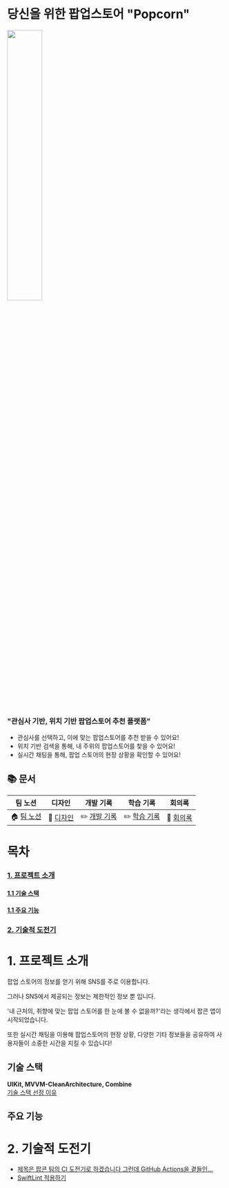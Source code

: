 # 당신을 위한 팝업스토어 "Popcorn"
<img src="https://github.com/user-attachments/assets/b3063ca0-93ac-4a28-b55d-8cbeff15ddd6" width=40%>

### "관심사 기반, 위치 기반 팝업스토어 추천 플랫폼"  
- 관심사를 선택하고, 이에 맞는 팝업스토어를 추천 받을 수 있어요!
- 위치 기반 검색을 통해, 내 주위의 팝업스토어를 찾을 수 있어요!
- 실시간 채팅을 통해, 팝업 스토어의 현장 상황을 확인할 수 있어요!

## 📚 문서
| 팀 노션 | 디자인 | 개발 기록 | 학습 기록 | 회의록 | 
|---|--- | --- | --- | --- |
| 🏠 [팀 노션](https://branch-cheque-736.notion.site/GDSC-Popcorn-10ab725a066580ea8373ca9d109e261a?pvs=4) | 🎨 [디자인](https://www.figma.com/design/DVerEwsns12Js5WtTijImy/popcorn?node-id=241-931&node-type=canvas&m=dev) | ✏️ [개발 기록](https://branch-cheque-736.notion.site/117b725a0665802ab262cb1ad21a2da3?pvs=4)| ✏️ [학습 기록](https://branch-cheque-736.notion.site/10db725a06658055ba23dcd0e67209a8?pvs=4)|📝 [회의록](https://branch-cheque-736.notion.site/181530912f794e299f71ceb453279fc5?pvs=4)


# 목차
### [1. 프로젝트 소개](https://github.com/GDSC-Popcorn/Popcorn-iOS/new/develop?filename=README.md#프로젝트-소개)
#### [1.1 기술 스택](https://github.com/GDSC-Popcorn/Popcorn-iOS/new/develop?filename=README.md#기술-스택)
#### [1.1 주요 기능](https://github.com/GDSC-Popcorn/Popcorn-iOS/new/develop?filename=README.md#주요-기능)
### [2. 기술적 도전기](https://github.com/GDSC-Popcorn/Popcorn-iOS/new/develop?filename=README.md#기술적-도전기)

# 1. 프로젝트 소개
팝업 스토어의 정보를 얻기 위해 SNS를 주로 이용합니다.  

그러나 SNS에서 제공되는 정보는 제한적인 정보 뿐 입니다.

'내 근처의, 취향에 맞는 팝업 스토어를 한 눈에 볼 수 없을까?'라는 생각에서 팝콘 앱이 시작되었습니다.  

또한 실시간 채팅을 이용해 팝업스토어의 현장 상황, 다양한 기타 정보들을 공유하여 사용자들이 소중한 시간을 지킬 수 있습니다!

## 기술 스택
**UIKit, MVVM-CleanArchitecture, Combine**  
[기술 스택 선정 이유]()

## 주요 기능  

# 2. 기술적 도전기  
- [제목은 팝콘 팀의 CI 도전기로 하겠습니다 그런데 GitHub Actions을 곁들인…](https://branch-cheque-736.notion.site/CI-GitHub-Actions-117b725a066581838f19dffcfd495703?pvs=4)
- [SwiftLint 적용하기](https://branch-cheque-736.notion.site/SwiftLint-13ab725a06658039a908d82dba4a3d2b?pvs=4)
